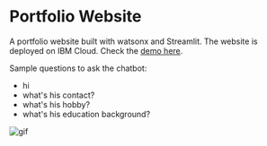 # Portfolio Website
A portfolio website built with watsonx and Streamlit. The website is deployed on IBM Cloud. Check the [demo here](https://application-86.xs6r134s1i6.us-east.codeengine.appdomain.cloud/).

Sample questions to ask the chatbot:
- hi
- what's his contact?
- what's his hobby?
- what's his education background?

![gif](https://github.com/vicky-playground/portfolio-template-demo/assets/90204593/080e56b7-0953-4438-9ef4-6b3d80481bb2)


